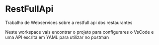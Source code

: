 # RestFullApi
Trabalho de Webservices sobre a restfull api dos restaurantes

Neste workspace vais encontrar o projeto para configurares o VsCode e uma API escrita em YAML para utilizar no postman

